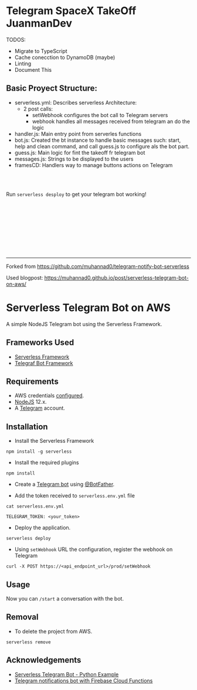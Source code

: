 # Telegram SpaceX TakeOff JuanmanDev

TODOS:
- Migrate to TypeScript
- Cache conecction to DynamoDB (maybe)
- Linting
- Document This


## Basic Proyect Structure:

- serverless.yml: Describes serverless Architecture: 
    - 2 post calls:
        - setWebhook configures the bot call to Telegram servers
        - webhook handles all messages received from telegram an do the logic
- handler.js: Main entry point from serverles functions
- bot.js: Created the bt instance to handle basic messages such: start, help and clean command, and call guess.js to configure als the bot part.
- guess.js: Main logic for fint the takeoff fr telegram bot
- messages.js: Strings to be displayed to the users
- framesCD: Handlers way to manage buttons actions on Telegram

<br/><br/>

Run `serverless desploy` to get your telegram bot working!





<br/><br/><br/><br/><br/><br/><br/><br/>

________
Forked from https://github.com/muhannad0/telegram-notify-bot-serverless

Used blogpost: https://muhannad0.github.io/post/serverless-telegram-bot-on-aws/


# Serverless Telegram Bot on AWS

A simple NodeJS Telegram bot using the Serverless Framework.

## Frameworks Used
+ [Serverless Framework](https://www.serverless.com/framework/docs/getting-started/)
+ [Telegraf Bot Framework](https://telegraf.js.org/)

## Requirements
+ AWS credentials [configured](https://serverless.com/framework/docs/providers/aws/guide/credentials/).
+ [NodeJS](https://nodejs.org/) 12.x.
+ A [Telegram](https://telegram.org/) account.

## Installation

+ Install the Serverless Framework
```
npm install -g serverless
```

+ Install the required plugins
```
npm install
```

+ Create a [Telegram bot](https://core.telegram.org/bots#3-how-do-i-create-a-bot) using [@BotFather](https://telegram.me/BotFather).

+ Add the token received to `serverless.env.yml` file
```
cat serverless.env.yml

TELEGRAM_TOKEN: <your_token>
```

+ Deploy the application.
```
serverless deploy
```

+ Using `setWebhook` URL the configuration, register the webhook on Telegram
```
curl -X POST https://<api_endpoint_url>/prod/setWebhook
```

## Usage
Now you can `/start` a conversation with the bot.

## Removal
+ To delete the project from AWS.
```
serverless remove
```

## Acknowledgements
+ [Serverless Telegram Bot - Python Example](https://github.com/serverless/examples/tree/master/aws-python-telegram-bot)
+ [Telegram notifications bot with Firebase Cloud Functions](https://medium.com/@maail/telegram-notifications-bot-with-firebase-cloud-functions-4d88fd88cd78)